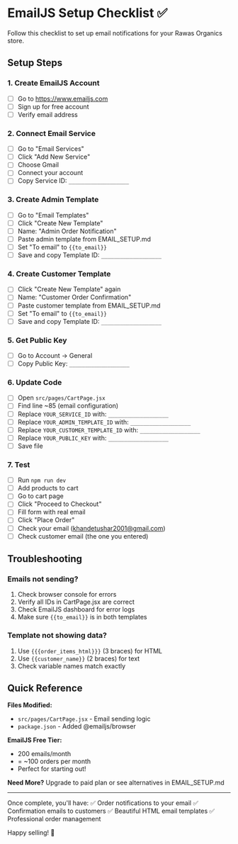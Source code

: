 # EmailJS Setup Checklist ✅

Follow this checklist to set up email notifications for your Rawas Organics store.

## Setup Steps

### 1. Create EmailJS Account
- [ ] Go to https://www.emailjs.com
- [ ] Sign up for free account
- [ ] Verify email address

### 2. Connect Email Service
- [ ] Go to "Email Services"
- [ ] Click "Add New Service"
- [ ] Choose Gmail
- [ ] Connect your account
- [ ] Copy Service ID: `___________________`

### 3. Create Admin Template
- [ ] Go to "Email Templates"
- [ ] Click "Create New Template"
- [ ] Name: "Admin Order Notification"
- [ ] Paste admin template from EMAIL_SETUP.md
- [ ] Set "To email" to `{{to_email}}`
- [ ] Save and copy Template ID: `___________________`

### 4. Create Customer Template
- [ ] Click "Create New Template" again
- [ ] Name: "Customer Order Confirmation"
- [ ] Paste customer template from EMAIL_SETUP.md
- [ ] Set "To email" to `{{to_email}}`
- [ ] Save and copy Template ID: `___________________`

### 5. Get Public Key
- [ ] Go to Account → General
- [ ] Copy Public Key: `___________________`

### 6. Update Code
- [ ] Open `src/pages/CartPage.jsx`
- [ ] Find line ~85 (email configuration)
- [ ] Replace `YOUR_SERVICE_ID` with: `___________________`
- [ ] Replace `YOUR_ADMIN_TEMPLATE_ID` with: `___________________`
- [ ] Replace `YOUR_CUSTOMER_TEMPLATE_ID` with: `___________________`
- [ ] Replace `YOUR_PUBLIC_KEY` with: `___________________`
- [ ] Save file

### 7. Test
- [ ] Run `npm run dev`
- [ ] Add products to cart
- [ ] Go to cart page
- [ ] Click "Proceed to Checkout"
- [ ] Fill form with real email
- [ ] Click "Place Order"
- [ ] Check your email (khandetushar2001@gmail.com)
- [ ] Check customer email (the one you entered)

## Troubleshooting

### Emails not sending?
1. Check browser console for errors
2. Verify all IDs in CartPage.jsx are correct
3. Check EmailJS dashboard for error logs
4. Make sure `{{to_email}}` is in both templates

### Template not showing data?
1. Use `{{{order_items_html}}}` (3 braces) for HTML
2. Use `{{customer_name}}` (2 braces) for text
3. Check variable names match exactly

## Quick Reference

**Files Modified:**
- `src/pages/CartPage.jsx` - Email sending logic
- `package.json` - Added @emailjs/browser

**EmailJS Free Tier:**
- 200 emails/month
- = ~100 orders per month
- Perfect for starting out!

**Need More?**
Upgrade to paid plan or see alternatives in EMAIL_SETUP.md

---

Once complete, you'll have:
✅ Order notifications to your email
✅ Confirmation emails to customers
✅ Beautiful HTML email templates
✅ Professional order management

Happy selling! 🍫
